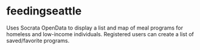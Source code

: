 # feedingseattle
Uses Socrata OpenData to display a list and map of meal programs for homeless and low-income individuals. Registered users can create a list of saved/favorite programs. 
